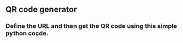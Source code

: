 ## QR code generator

### Define the URL and then get the QR code using this simple python cocde. 


